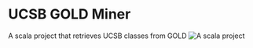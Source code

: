 # UCSB GOLD Miner
A scala project that retrieves UCSB classes from GOLD
![A scala project](https://i.imgur.com/VdpZ4YQ.png)